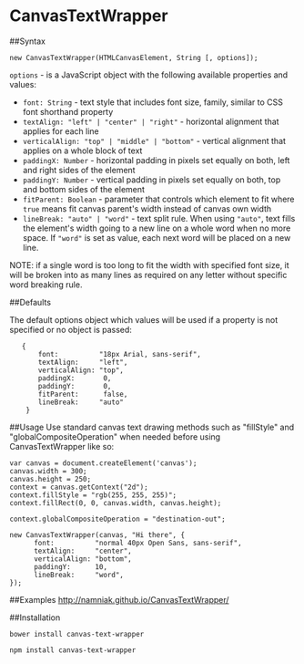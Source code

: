 CanvasTextWrapper
=================

##Syntax
```
new CanvasTextWrapper(HTMLCanvasElement, String [, options]);
```

```options``` - is a JavaScript object with the following available properties and values:

- ```font: String``` - text style that includes font size, family, similar to CSS font shorthand property
- ```textAlign: "left" | "center" | "right"``` - horizontal alignment that applies for each line
- ```verticalAlign: "top" | "middle" | "bottom"``` - vertical alignment that applies on a whole block of text
- ```paddingX: Number``` - horizontal padding in pixels set equally on both, left and right sides of the element
- ```paddingY: Number``` - vertical padding in pixels set equally on both, top and bottom sides of the element
- ```fitParent: Boolean``` - parameter that controls which element to fit where ```true``` means fit canvas parent's width instead of canvas own width
- ```lineBreak: "auto" | "word"``` - text split rule. When using ```"auto"```, text fills the element's width going to a new line on a whole word when no more space. If ```"word"``` is set as value, each next word will be placed on a new line.

NOTE: if a single word is too long to fit the width with specified font size, it will be broken into as many lines as required on any letter without specific word breaking rule.

##Defaults

The default options object which values will be used if a property is not specified or no object is passed:

``` 
   { 
       font:          "18px Arial, sans-serif",
       textAlign:     "left",
       verticalAlign: "top",
       paddingX:       0,
       paddingY:       0,
       fitParent:      false,
       lineBreak:     "auto" 
    } 
```

##Usage
Use standard canvas text drawing methods such as "fillStyle" and "globalCompositeOperation" when needed before using CanvasTextWrapper like so:
``` 
var canvas = document.createElement('canvas');
canvas.width = 300;
canvas.height = 250;
context = canvas.getContext("2d");
context.fillStyle = "rgb(255, 255, 255)";
context.fillRect(0, 0, canvas.width, canvas.height);

context.globalCompositeOperation = "destination-out";

new CanvasTextWrapper(canvas, "Hi there", {
      font:          "normal 40px Open Sans, sans-serif",
      textAlign:     "center",
      verticalAlign: "bottom",
      paddingY:      10,
      lineBreak:     "word",
});
```

##Examples
http://namniak.github.io/CanvasTextWrapper/

##Installation

```
bower install canvas-text-wrapper

npm install canvas-text-wrapper
```
